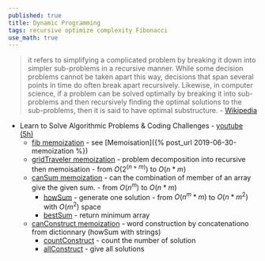 ```yaml
---
published: true
title: Dynamic Programming
tags: recursive optimize complexity Fibonacci
use_math: true
---
```

> it refers to simplifying a complicated problem by breaking it down into simpler sub-problems in a recursive manner.  While some decision problems cannot be taken apart this way, decisions that span several points in time do often break apart recursively. Likewise, in computer science, if a problem can be solved optimally by breaking it into sub-problems and then recursively finding the optimal solutions to the sub-problems, then it is said to have optimal substructure. - [Wikipedia](https://en.wikipedia.org/wiki/Dynamic_programming)

- Learn to Solve Algorithmic Problems & Coding Challenges - [youtube (5h)](https://www.youtube.com/watch?v=oBt53YbR9Kk)
	- [fib memoization](https://www.youtube.com/watch?v=oBt53YbR9Kk&t=210s) - see [Memoisation]({% post_url 2019-06-30-memoization %})
    - [gridTraveler memoization](https://www.youtube.com/watch?v=oBt53YbR9Kk&t=2319s) - problem decomposition into recursive then memoisation - from $O(2^(n+m))$ to $O(n*m)$
	- [canSum memoization](https://www.youtube.com/watch?v=oBt53YbR9Kk&t=4196s) - can the combination of member of an array give the given sum. - from $O(n^m)$ to $O(n*m)$
		- [howSum](https://www.youtube.com/watch?v=oBt53YbR9Kk&t=5369s) - generate one solution - from $O(n^m * m)$ to $O(n*m^2)$ with $O(m^2)$ space
        - [bestSum](https://www.youtube.com/watch?v=oBt53YbR9Kk&t=6726s) - return minimum array
	- [canConstruct memoization](https://www.youtube.com/watch?v=oBt53YbR9Kk&t=7965s) - word construction by concatenationo from dictionnary (howSum with strings)
		- [countConstruct](https://www.youtube.com/watch?v=oBt53YbR9Kk&t=9516s) - count the number of solution
        - [allConstruct](https://www.youtube.com/watch?v=oBt53YbR9Kk&t=10050s) - give all solutions